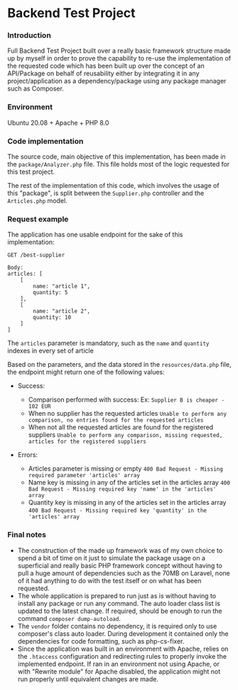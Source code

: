 # Backend Test Project

### Introduction
Full Backend Test Project built over a really basic framework structure made up by myself in order to prove the capability to re-use the implementation of the requested code which has been built up over the concept of an API/Package on behalf of reusability either by integrating it in any project/application as a dependency/package using any package manager such as Composer.

### Environment
Ubuntu 20.08 + Apache + PHP 8.0

### Code implementation
The source code, main objective of this implementation, has been made in the `package/Analyzer.php` file. This file holds most of the logic requested for this test project.

The rest of the implementation of this code, which involves the usage of this "package", is split between the `Supplier.php` controller and the `Articles.php` model.

### Request example
The application has one usable endpoint for the sake of this implementation:
```
GET /best-supplier

Body:
articles: [
    [
        name: "article 1",
        quantity: 5
    ],
    [
        name: "article 2",
        quantity: 10
    ]
]
```

The `articles` parameter is mandatory, such as the `name` and `quantity` indexes in every set of article

Based on the parameters, and the data stored in the `resources/data.php` file, the endpoint might return one of the following values:
- Success:
  - Comparison performed with success:
    Ex: `Supplier B is cheaper - 102 EUR`
  - When no supplier has the requested articles
    `Unable to perform any comparison, no entries found for the requested articles`
  - When not all the requested articles are found for the registered suppliers
    `Unable to perform any comparison, missing requested, articles for the registered suppliers`

- Errors:
  - Articles parameter is missing or empty
  `400 Bad Request - Missing required parameter 'articles' array`
  - Name key is missing in any of the articles set in the articles array
  `400 Bad Request - Missing required key 'name' in the 'articles' array`
  - Quantity key is missing in any of the articles set in the articles array
  `400 Bad Request - Missing required key 'quantity' in the 'articles' array`

### Final notes
- The construction of the made up framework was of my own choice to spend a bit of time on it just to simulate the package usage on a superficial and really basic PHP framework concept without having to pull a huge amount of dependencies such as the 70MB on Laravel, none of it had anything to do with the test itself or on what has been requested.
- The whole application is prepared to run just as is without having to install any package or run any command. The auto loader class list is updated to the latest change. If required, should be enough to run the command `composer dump-autoload`.
- The `vendor` folder contains no dependency, it is required only to use composer's class auto loader. During development it contained only the dependencies for code formatting, such as php-cs-fixer.
- Since the application was built in an environment with Apache, relies on the `.htaccess` configuration and redirecting rules to properly invoke the implemented endpoint. If ran in an environment not using Apache, or with "Rewrite module" for Apache disabled, the application might not run properly until equivalent changes are made.
